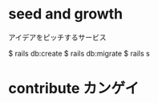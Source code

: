 # seed and growth
アイデアをピッチするサービス

$ rails db:create
$ rails db:migrate
$ rails s

# contribute カンゲイ

